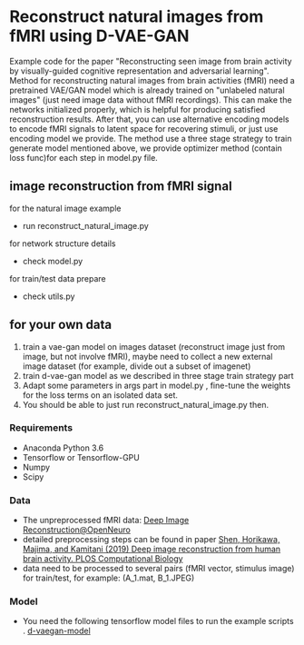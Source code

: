 # Reconstruct natural images from fMRI using D-VAE-GAN

Example code for the paper "Reconstructing seen image from brain activity by visually-guided cognitive representation and adversarial learning". Method for reconstructing natural images from brain activities (fMRI) need a pretrained VAE/GAN model which is already trained on "unlabeled natural images" (just need image data without fMRI recordings). This can make the networks initialized properly, which is  helpful for producing satisfied reconstruction results. After that, you can use alternative encoding models to encode fMRI signals to latent space for recovering stimuli, or just use encoding model we provide.
The method use a three stage strategy to train generate model mentioned above, we provide optimizer method (contain loss func)for each step in model.py file.


## image reconstruction from fMRI signal  
for the natural image example
- run reconstruct_natural_image.py

for network structure details
- check model.py

for train/test data prepare 
- check utils.py



## for your own data

1. train a vae-gan model on images dataset (reconstruct image just from image, but not involve fMRI), maybe need to collect a new external image dataset (for example, divide out a subset of imagenet)
2. train d-vae-gan model as we described in three stage train strategy part
3. Adapt some parameters in args part in model.py , fine-tune the weights for the loss terms on an isolated data set.
4. You should be able to just run reconstruct_natural_image.py then.


### Requirements

- Anaconda Python 3.6
- Tensorflow or Tensorflow-GPU
- Numpy
- Scipy

### Data

- The unpreprocessed fMRI data: [Deep Image Reconstruction@OpenNeuro](https://openneuro.org/datasets/ds001506)
- detailed preprocessing steps can be found in paper [Shen, Horikawa, Majima, and Kamitani (2019) Deep image reconstruction from human brain activity. PLOS Computational Biology](https://journals.plos.org/ploscompbiol/article?id=10.1371/journal.pcbi.1006633)
- data need to be processed to several pairs (fMRI vector, stimulus image) for train/test, for example: (A_1.mat, B_1.JPEG)

### Model

- You need the following tensorflow model files to run the example scripts .
   [d-vaegan-model](https://drive.google.com/file/d/13vIyrjYvG7uuRsvetD7d6mfuUw65Ew0W/view?usp=sharing)



